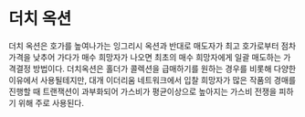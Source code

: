 # 더치 옥션

더치 옥션은 호가를 높여나가는 잉그리시 옥션과 반대로 매도자가 최고 호가로부터 점차 가격을 낮추어 가다가 매수 희망자가 나오면 최초의 매수 희망자에게 일괄 매도하는 가격결정 방법이다. 더치옥션은 홀더가 콜렉션을 급매하기를 원하는 경우를 비롯해 다양한 이유에서 사용될테지만, 대개 이더리움 네트워크에서 입찰 희망자가 많은 작품의 경매를 진행할 때 트랜잭션이 과부화되어 가스비가 평균이상으로 높아지는 가스비 전쟁을 피하기 위해 주로 사용된다.
